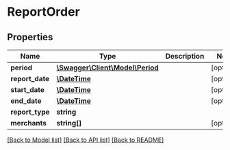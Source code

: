 # ReportOrder

## Properties
Name | Type | Description | Notes
------------ | ------------- | ------------- | -------------
**period** | [**\Swagger\Client\Model\Period**](Period.md) |  | [optional] 
**report_date** | [**\DateTime**](\DateTime.md) |  | [optional] 
**start_date** | [**\DateTime**](\DateTime.md) |  | [optional] 
**end_date** | [**\DateTime**](\DateTime.md) |  | [optional] 
**report_type** | **string** |  | 
**merchants** | **string[]** |  | [optional] 

[[Back to Model list]](../../README.md#documentation-for-models) [[Back to API list]](../../README.md#documentation-for-api-endpoints) [[Back to README]](../../README.md)

